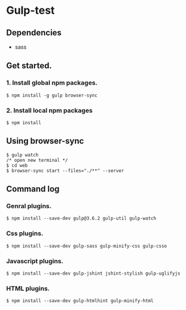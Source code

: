 Gulp-test
==========

Dependencies
------------

* sass

Get started.
------------

### 1. Install global npm packages.

    $ npm install -g gulp browser-sync

### 2. Install local npm packages

    $ npm install


Using browser-sync
-------------------

    $ gulp watch
    /* open new terminal */
    $ cd web
    $ browser-sync start --files="./**" --server

Command log
------------

### Genral plugins.

    $ npm install --save-dev gulp@3.6.2 gulp-util gulp-watch

### Css plugins.

    $ npm install --save-dev gulp-sass gulp-minify-css gulp-csso

### Javascript plugins.

    $ npm install --save-dev gulp-jshint jshint-stylish gulp-uglifyjs

### HTML plugins.

    $ npm install --save-dev gulp-htmlhint gulp-minify-html